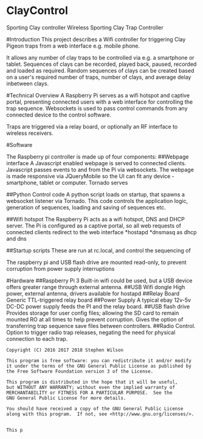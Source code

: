 # ClayControl
Sporting Clay controller
Wireless Sporting Clay Trap Controller 

#Introduction
This project describes a Wifi controller for triggering Clay Pigeon traps from a web interface e.g. mobile phone.

It allows any number of clay traps to be controlled via e.g. a smartphone or tablet. 
Sequences of clays can be recorded, played back, paused, recorded and loaded as required.
Random sequences of clays can be created based on a user's required number of traps, number of clays, and average delay inbetween clays.

#Technical Overview
A Raspberry Pi serves as a wifi hotspot and captive portal, presenting connected users with a web interface for controlling the trap sequence.
Websockets is used to pass control commands from any connected device to the control software.

Traps are triggered via a relay board, or optionally an RF interface to wireless receivers.

#Software

The Raspberry pi controller is made up of four components: 
##Webpage interface
A Javascript enabled webpage is served to connected clients. Javascript passes events to and from the Pi via websockets. 
The webpage is made responsive via JQueryMobile so the UI can fit any device - smartphone, tablet or computer.
Tornado serves

##Python Control code
A python script loads on startup, that spawns a websocket listener via Tornado. This code controls the application logic, generation of sequences, loading and saving of sequences etc.

##Wifi hotspot
The Raspberry Pi acts as a wifi hotspot, DNS and DHCP server. The Pi is configured as a captive portal, so all web requests of connected clients redirect to the web interface
  *hostapd
  *dnsmasq as dhcp and dns

##Startup scripts
These are run at rc.local, and control the sequencing of 

The raspberry pi and USB flash drive are mounted read-only, to prevent corruption from power supply interruptions


#Hardware
##Raspberry Pi 3 
Built-in wifi could be used, but a USB device offers greater range through external antenna.
##USB Wifi dongle
High power, external antenna, drivers available for hostapd
##Relay Board
Generic TTL-triggered relay board
##Power Supply
A typical ebay 12v-5v DC-DC power supply feeds the PI and the relay board. 
##USB flash drive
Provides storage for user config files; allowing the SD card to remain mounted RO at all times to help prevent corruption.
Gives the option of transferring trap sequence save files between controllers.
##Radio Control.
Option to trigger radio trap releases, negating the need for physical connection to each trap.



    Copyright (C) 2016 2017 2018 Stephen Wilson

    This program is free software: you can redistribute it and/or modify
    it under the terms of the GNU General Public License as published by
    the Free Software Foundation version 3 of the License.

    This program is distributed in the hope that it will be useful,
    but WITHOUT ANY WARRANTY; without even the implied warranty of
    MERCHANTABILITY or FITNESS FOR A PARTICULAR PURPOSE.  See the
    GNU General Public License for more details.

    You should have received a copy of the GNU General Public License
    along with this program.  If not, see <http://www.gnu.org/licenses/>.
    
    
    This p
